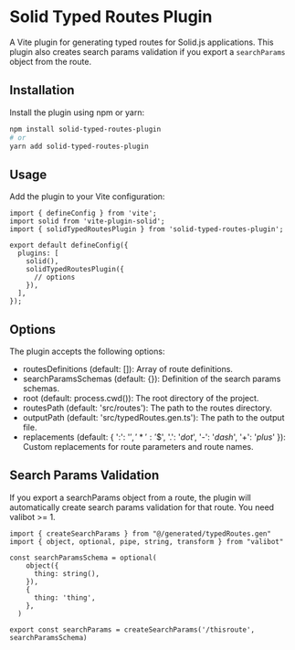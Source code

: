 # Solid Typed Routes Plugin

A Vite plugin for generating typed routes for Solid.js applications. This plugin also creates search params validation if you export a `searchParams` object from the route.

## Installation

Install the plugin using npm or yarn:
```bash
npm install solid-typed-routes-plugin
# or
yarn add solid-typed-routes-plugin
```

## Usage

Add the plugin to your Vite configuration:
```
import { defineConfig } from 'vite';
import solid from 'vite-plugin-solid';
import { solidTypedRoutesPlugin } from 'solid-typed-routes-plugin';

export default defineConfig({
  plugins: [
    solid(),
    solidTypedRoutesPlugin({
      // options
    }),
  ],
});
```

## Options

The plugin accepts the following options:

- routesDefinitions (default: []): Array of route definitions.
- searchParamsSchemas (default: {}): Definition of the search params schemas.
- root (default: process.cwd()): The root directory of the project.
- routesPath (default: 'src/routes'): The path to the routes directory.
- outputPath (default: 'src/typedRoutes.gen.ts'): The path to the output file.
- replacements (default: { ':': '$', '*': '$$', '.': '_dot_', '-': '_dash_', '+': '_plus_' }): Custom replacements for route parameters and route names.

## Search Params Validation

If you export a searchParams object from a route, the plugin will automatically create search params validation for that route. You need valibot >= 1.
```
import { createSearchParams } from "@/generated/typedRoutes.gen"
import { object, optional, pipe, string, transform } from "valibot"

const searchParamsSchema = optional(
    object({
      thing: string(),
    }),
    {
      thing: 'thing',
    },
  )

export const searchParams = createSearchParams('/thisroute', searchParamsSchema)
```
